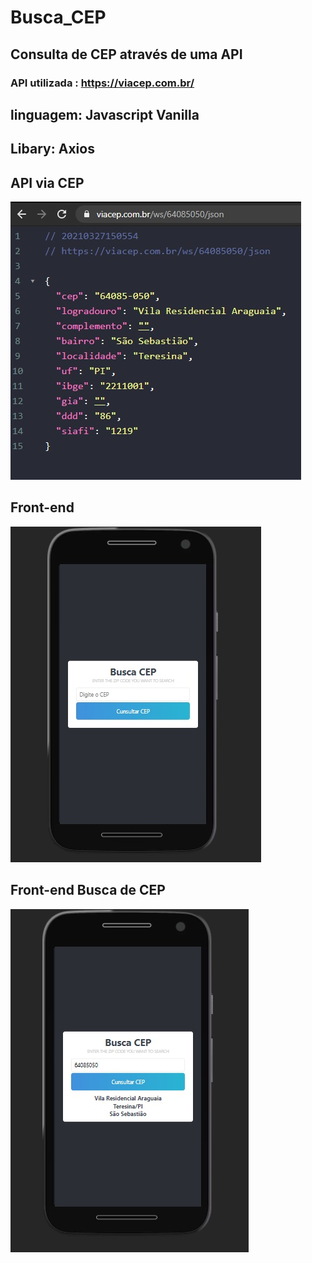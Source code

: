 # Busca_CEP 

## Consulta de CEP através de uma API

### API utilizada : https://viacep.com.br/
## linguagem: Javascript Vanilla
## Libary: Axios

## API via CEP
![m1](https://github.com/danrleyney2210/Busca_CEP/blob/main/image/img3.jpg)

## Front-end
![m2](https://github.com/danrleyney2210/Busca_CEP/blob/main/image/img1.jpg)

## Front-end Busca de CEP
![m3](https://github.com/danrleyney2210/Busca_CEP/blob/main/image/img2.jpg)

